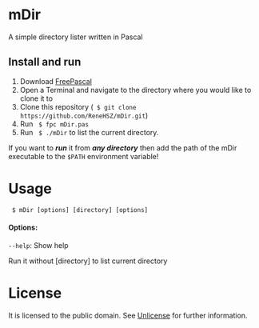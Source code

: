 # mDir
A simple directory lister written in Pascal

## Install and run
1. Download [FreePascal](http://freepascal.org/)
2. Open a Terminal and navigate to the directory where you would like to clone it to
3. Clone this repository (``` $ git clone https://github.com/ReneHSZ/mDir.git```)
4. Run ``` $ fpc mDir.pas```
5. Run ``` $ ./mDir``` to list the current directory.

If you want to ***run*** it from ***any directory*** then add the path of the mDir executable to the ```$PATH``` environment variable!

# Usage
``` $ mDir [options] [directory] [options]```
#### Options:
```--help```:     Show help

Run it without [directory] to list current directory

# License
It is licensed to the public domain. See [Unlicense](LICENSE) for further information.


